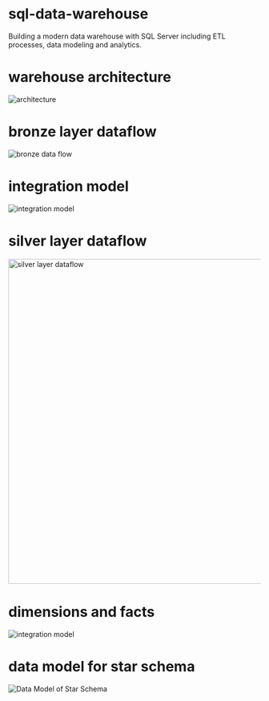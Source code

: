 # sql-data-warehouse

Building a modern data warehouse with SQL Server including ETL processes, data modeling and analytics.

# warehouse architecture

![architecture](https://github.com/user-attachments/assets/3b599539-30fa-48b1-8b7f-54a58b795816)

# bronze layer dataflow

![bronze data flow](https://github.com/user-attachments/assets/d2bc7f45-18d3-4555-b56a-5d567b5b6b94)

# integration model

![integration model](https://github.com/user-attachments/assets/2b868ec5-9e80-4f94-aeb1-a87642035545)

# silver layer dataflow

<img width="724" height="648" alt="silver layer dataflow" src="https://github.com/user-attachments/assets/61d9b2e6-be27-40c2-b1d8-29a5888d5b0a" />

# dimensions and facts

![integration model](https://github.com/user-attachments/assets/56e84fc3-f340-4528-9936-934c8d3f42c5)

# data model for star schema

![Data Model of Star Schema](https://github.com/user-attachments/assets/5fbae7e0-f74a-48f9-97ff-c958fec20fe1)



